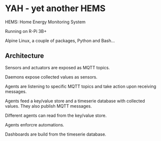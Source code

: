 # YAH - yet another HEMS

HEMS: Home Energy Monitoring System

Running on R-Pi 3B+

Alpine Linux, a couple of packages, Python and Bash...

## Architecture

Sensors and actuators are exposed as MQTT topics.

Daemons expose collected values as sensors.

Agents are listening to specific MQTT topics and take action upon receiving messages. 

Agents feed a key/value store and a timeserie database with collected values. They also publish MQTT messages.

Different agents can read from the key/value store.

Agents enforcre automations.

Dashboards are build from the timeserie database.
